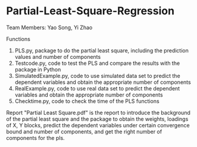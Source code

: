 # Partial-Least-Square-Regression

Team Members: 
Yao Song, 
Yi Zhao

Functions
1. PLS.py, package to do the partial least square, including the prediction values and number of components
2. Testcode.py, code to test the PLS and compare the results with the package in Python
3. SimulatedExample.py, code to use simulated data set to predict the dependent variables and obtain the appropriate number of components
4. RealExample.py, code to use real data set to predict the dependent variables and obtain the appropriate number of components
5. Checktime.py, code to check the time of the PLS functions

Report
"Partial Least Square.pdf" is the report to introduce the background of the partial least square and the package to obtain the weights, loadings of X, Y blocks, predict the dependent variables under certain convergence bound and number of components, and get the right number of components for the pls.

